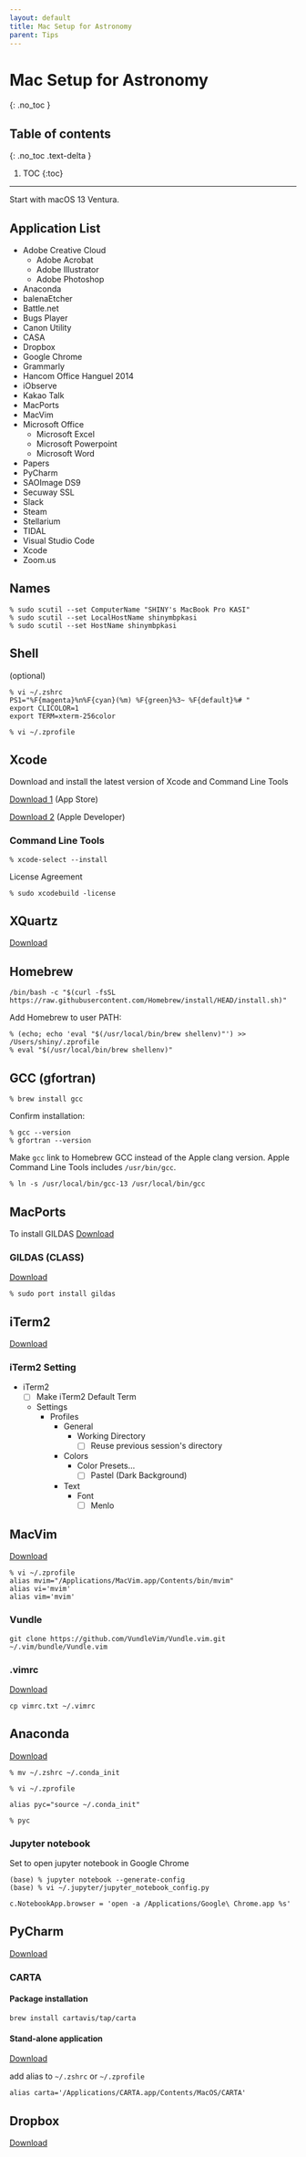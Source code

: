 ```yaml
---
layout: default
title: Mac Setup for Astronomy
parent: Tips
---
```


# Mac Setup for Astronomy
{: .no_toc }

## Table of contents
{: .no_toc .text-delta }

1. TOC
{:toc}

---

Start with macOS 13 Ventura.

## Application List

- Adobe Creative Cloud
  - Adobe Acrobat
  - Adobe Illustrator
  - Adobe Photoshop
- Anaconda
- balenaEtcher
- Battle.net
- Bugs Player
- Canon Utility
- CASA
- Dropbox
- Google Chrome
- Grammarly
- Hancom Office Hanguel 2014
- iObserve
- Kakao Talk
- MacPorts
- MacVim
- Microsoft Office
  - Microsoft Excel
  - Microsoft Powerpoint
  - Microsoft Word
- Papers
- PyCharm
- SAOImage DS9
- Secuway SSL
- Slack
- Steam
- Stellarium
- TIDAL
- Visual Studio Code
- Xcode
- Zoom.us

## Names

```shell
% sudo scutil --set ComputerName "SHINY's MacBook Pro KASI"
% sudo scutil --set LocalHostName shinymbpkasi
% sudo scutil --set HostName shinymbpkasi
```

## Shell

(optional)

```shell
% vi ~/.zshrc
PS1="%F{magenta}%n%F{cyan}(%m) %F{green}%3~ %F{default}%# "
export CLICOLOR=1
export TERM=xterm-256color

% vi ~/.zprofile

```

## Xcode

Download and install the latest version of Xcode and Command Line Tools

[Download 1](https://apps.apple.com/kr/app/xcode/id497799835?mt=12) (App Store)

[Download 2](https://developer.apple.com/download/all/?q=Xcode) (Apple Developer)

### Command Line Tools

```shell
% xcode-select --install
```

License Agreement
```shell
% sudo xcodebuild -license
```

## XQuartz
[Download](https://www.xquartz.org)

## Homebrew

```shell
/bin/bash -c "$(curl -fsSL https://raw.githubusercontent.com/Homebrew/install/HEAD/install.sh)"
```

Add Homebrew to user PATH:

```shell
% (echo; echo 'eval "$(/usr/local/bin/brew shellenv)"') >> /Users/shiny/.zprofile
% eval "$(/usr/local/bin/brew shellenv)"
```

## GCC (gfortran)

```shell
% brew install gcc
```

Confirm installation:

```shell
% gcc --version
% gfortran --version
```

Make `gcc` link to Homebrew GCC instead of the Apple clang version.
Apple Command Line Tools includes `/usr/bin/gcc`.

```shell
% ln -s /usr/local/bin/gcc-13 /usr/local/bin/gcc
```

## MacPorts
To install GILDAS
[Download](https://www.macports.org/install.php)

### GILDAS (CLASS)
[Download](https://www.iram.fr/IRAMFR/GILDAS/)
```shell
% sudo port install gildas
```

## iTerm2

[Download](https://iterm2.com)

### iTerm2 Setting

- iTerm2
  - [ ] Make iTerm2 Default Term
  - Settings
    - Profiles
      - General
        - Working Directory
          - [ ] Reuse previous session's directory
      - Colors
        - Color Presets...
          - [ ] Pastel (Dark Background)
      - Text
        - Font
          - [ ] Menlo

## MacVim
[Download](https://macvim-dev.github.io/macvim/)
```shell
% vi ~/.zprofile
alias mvim="/Applications/MacVim.app/Contents/bin/mvim"
alias vi='mvim'
alias vim='mvim'
```

### Vundle
```shell
git clone https://github.com/VundleVim/Vundle.vim.git ~/.vim/bundle/Vundle.vim
```

### .vimrc
[Download](vimrc.txt)
```shell
cp vimrc.txt ~/.vimrc
```

## Anaconda

[Download](https://www.anaconda.com/products/individual)

```shell
% mv ~/.zshrc ~/.conda_init

% vi ~/.zprofile

alias pyc="source ~/.conda_init"

% pyc
```

### Jupyter notebook
Set to open jupyter notebook in Google Chrome

```shell
(base) % jupyter notebook --generate-config
(base) % vi ~/.jupyter/jupyter_notebook_config.py

c.NotebookApp.browser = 'open -a /Applications/Google\ Chrome.app %s'
```

## PyCharm

[Download](https://www.jetbrains.com/ko-kr/pycharm/download/#section=mac)



### CARTA

#### Package installation

```shell
brew install cartavis/tap/carta
```

#### Stand-alone application

[Download](https://github.com/CARTAvis/carta/releases/download/v3.0.0/CARTA-v3.0-Intel.dmg)

add alias to `~/.zshrc` or `~/.zprofile`

```shell
alias carta='/Applications/CARTA.app/Contents/MacOS/CARTA'
```

## Dropbox

[Download](https://www.dropbox.com/downloading?type=full)


